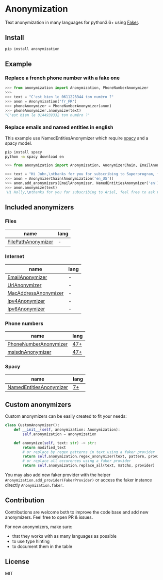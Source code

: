# Anonymization

Text anonymization in many languages for python3.6+ using [Faker](https://github.com/joke2k/faker).

## Install

```bash
pip install anonymization
```

## Example

### Replace a french phone number with a fake one

```python
>>> from anonymization import Anonymization, PhoneNumberAnonymizer
>>>
>>> text = "C'est bien le 0611223344 ton numéro ?"
>>> anon = Anonymization('fr_FR')
>>> phoneAnonymizer = PhoneNumberAnonymizer(anon)
>>> phoneAnonymizer.anonymize(text)
"C'est bien le 0144939332 ton numéro ?"
```

### Replace emails and named entities in english

This example use NamedEntitiesAnonymizer which require [spacy](https://spacy.io) and a spacy model.

```bash
pip install spacy
python -m spacy download en
```

```python
>>> from anonymization import Anonymization, AnonymizerChain, EmailAnonymizer, NamedEntitiesAnonymizer

>>> text = "Hi John,\nthanks for you for subscribing to Superprogram, feel free to ask me any question at secret.mail@Superprogram.com \n Superprogram the best program!"
>>> anon = AnonymizerChain(Anonymization('en_US'))
>>> anon.add_anonymizers(EmailAnonymizer, NamedEntitiesAnonymizer('en'))
>>> anon.anonymize(text)
'Hi Holly,\nthanks for you for subscribing to Ariel, feel free to ask me any question at shanestevenson@gmail.com \n Ariel the best program!'
```

## Included anonymizers

### Files

| name                                                                         | lang                        |
|------------------------------------------------------------------------------|-----------------------------|
| [FilePathAnonymizer](anonymization/anonymizers/fileAnonymizers.py)           | -                           |

### Internet

| name                                                                         | lang                        |
|------------------------------------------------------------------------------|-----------------------------|
| [EmailAnonymizer](anonymization/anonymizers/internetAnonymizers.py)          | -                           |
| [UriAnonymizer](anonymization/anonymizers/internetAnonymizers.py)            | -                           |
| [MacAddressAnonymizer](anonymization/anonymizers/internetAnonymizers.py)     | -                           |
| [Ipv4Anonymizer](anonymization/anonymizers/internetAnonymizers.py)           | -                           |
| [Ipv6Anonymizer](anonymization/anonymizers/internetAnonymizers.py)           | -                           |

### Phone numbers

| name                                                                         | lang                        |
|------------------------------------------------------------------------------|-----------------------------|
| [PhoneNumberAnonymizer](anonymization/anonymizers/phoneNumberAnonymizers.py) | [47+](https://github.com/joke2k/faker/tree/master/faker/providers/phone_number) |
| [msisdnAnonymizer](anonymization/anonymizers/fileAnonymizers.py)             | [47+](https://github.com/joke2k/faker/tree/master/faker/providers/phone_number) |

### Spacy

| name                                                                         | lang                        |
|------------------------------------------------------------------------------|-----------------------------|
| [NamedEntitiesAnonymizer](anonymization/anonymizers/spacyAnonymizers.py)     | [7+](https://spacy.io/usage/models) |

## Custom anonymizers

Custom anonymizers can be easily created to fit your needs:

```python
class CustomAnonymizer():
    def __init__(self, anonymization: Anonymization):
        self.anonymization = anonymization

    def anonymize(self, text: str) -> str:
        return modified_text
        # or replace by regex patterns in text using a faker provider
        return self.anonymization.regex_anonymizer(text, pattern, provider)
        # or replace all occurences using a faker provider
        return self.anonymization.replace_all(text, matchs, provider)
```

You may also add new faker provider with the helper `Anonymization.add_provider(FakerProvider)` or access the faker instance directly `Anonymization.faker`.

## Contribution

Contributions are welcome both to improve the code base and add new anonymizers. Feel free to open PR & issues.

For new anonymizers, make sure:

- that they works with as many languages as possible
- to use type hinting
- to document them in the table

## License

MIT
